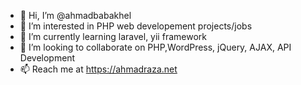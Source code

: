 - 👋 Hi, I’m @ahmadbabakhel
- 👀 I’m interested in PHP web developement projects/jobs 
- 🌱 I’m currently learning laravel, yii framework
- 💞️ I’m looking to collaborate on PHP,WordPress, jQuery, AJAX, API Development
- 📫 Reach me at https://ahmadraza.net

<!---
ahmadbabakhel/ahmadbabakhel is a ✨ special ✨ repository because its `README.md` (this file) appears on your GitHub profile.
You can click the Preview link to take a look at your changes.
--->
